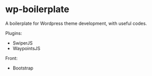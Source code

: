 # wp-boilerplate
A boilerplate for Wordpress theme development, with useful codes.

Plugins:
- SwiperJS
- WaypointsJS

Front:
- Bootstrap
